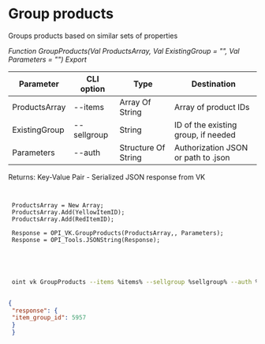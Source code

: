﻿---
sidebar_position: 7
---

# Group products
 Groups products based on similar sets of properties


*Function GroupProducts(Val ProductsArray, Val ExistingGroup = "", Val Parameters = "") Export*

 | Parameter | CLI option | Type | Destination |
 |-|-|-|-|
 | ProductsArray | --items | Array Of String | Array of product IDs |
 | ExistingGroup | --sellgroup | String | ID of the existing group, if needed |
 | Parameters | --auth | Structure Of String | Authorization JSON or path to .json |

 
 Returns: Key-Value Pair - Serialized JSON response from VK

```bsl title="Code example"
	
 
 ProductsArray = New Array;
 ProductsArray.Add(YellowItemID);
 ProductsArray.Add(RedItemID);
 
 Response = OPI_VK.GroupProducts(ProductsArray,, Parameters);
 Response = OPI_Tools.JSONString(Response);
 

	
```

```sh title="CLI command example"
 
 oint vk GroupProducts --items %items% --sellgroup %sellgroup% --auth %auth%


```


```json title="Result"

{
 "response": {
 "item_group_id": 5957
 }
 }

```
